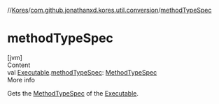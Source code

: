 //[Kores](../index.md)/[com.github.jonathanxd.kores.util.conversion](index.md)/[methodTypeSpec](method-type-spec.md)



# methodTypeSpec  
[jvm]  
Content  
val [Executable](https://docs.oracle.com/javase/8/docs/api/java/lang/reflect/Executable.html).[methodTypeSpec](method-type-spec.md): [MethodTypeSpec](../com.github.jonathanxd.kores.common/-method-type-spec/index.md)  
More info  


Gets the [MethodTypeSpec](../com.github.jonathanxd.kores.common/-method-type-spec/index.md) of the [Executable](https://docs.oracle.com/javase/8/docs/api/java/lang/reflect/Executable.html).

  



